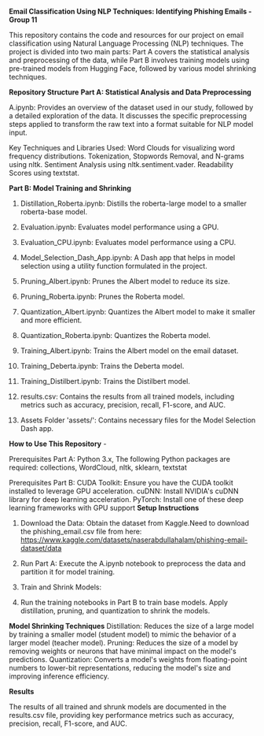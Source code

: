 **Email Classification Using NLP Techniques: Identifying Phishing Emails - Group 11**

This repository contains the code and resources for our project on email classification using Natural Language Processing (NLP) techniques. The project is divided into two main parts: Part A covers the statistical analysis and preprocessing of the data, while Part B involves training models using pre-trained models from Hugging Face, followed by various model shrinking techniques.

**Repository Structure**
**Part A: Statistical Analysis and Data Preprocessing**

A.ipynb: Provides an overview of the dataset used in our study, followed by a detailed exploration of the data. It discusses the specific preprocessing steps applied to transform the raw text into a format suitable for NLP model input.

Key Techniques and Libraries Used:
Word Clouds for visualizing word frequency distributions.
Tokenization, Stopwords Removal, and N-grams using nltk.
Sentiment Analysis using nltk.sentiment.vader.
Readability Scores using textstat.

**Part B: Model Training and Shrinking**

1. Distillation_Roberta.ipynb: Distills the roberta-large model to a smaller roberta-base model.

2. Evaluation.ipynb: Evaluates model performance using a GPU.

3. Evaluation_CPU.ipynb: Evaluates model performance using a CPU.

4. Model_Selection_Dash_App.ipynb: A Dash app that helps in model selection using a utility function formulated in the project.

5. Pruning_Albert.ipynb: Prunes the Albert model to reduce its size.

6. Pruning_Roberta.ipynb: Prunes the Roberta model.

7. Quantization_Albert.ipynb: Quantizes the Albert model to make it smaller and more efficient.

8. Quantization_Roberta.ipynb: Quantizes the Roberta model.

9. Training_Albert.ipynb: Trains the Albert model on the email dataset.

10. Training_Deberta.ipynb: Trains the Deberta model.

11. Training_Distilbert.ipynb: Trains the Distilbert model.

12. results.csv: Contains the results from all trained models, including metrics such as accuracy, precision, recall, F1-score, and AUC.

13. Assets Folder 'assets/': Contains necessary files for the Model Selection Dash app.

**How to Use This Repository** - 

Prerequisites Part A: Python 3.x, 
The following Python packages are required: collections, WordCloud, nltk, sklearn, textstat

Prerequisites Part B:
CUDA Toolkit: Ensure you have the CUDA toolkit installed to leverage GPU acceleration.
cuDNN: Install NVIDIA's cuDNN library for deep learning acceleration.
PyTorch: Install one of these deep learning frameworks with GPU support
**Setup Instructions**

1. Download the Data: Obtain the dataset from Kaggle.Need to download the phishing_email.csv file from here: https://www.kaggle.com/datasets/naserabdullahalam/phishing-email-dataset/data

2. Run Part A: Execute the A.ipynb notebook to preprocess the data and partition it for model training.

3. Train and Shrink Models:

4. Run the training notebooks in Part B to train base models.
Apply distillation, pruning, and quantization to shrink the models.

**Model Shrinking Techniques**
Distillation: Reduces the size of a large model by training a smaller model (student model) to mimic the behavior of a larger model (teacher model).
Pruning: Reduces the size of a model by removing weights or neurons that have minimal impact on the model's predictions.
Quantization: Converts a model's weights from floating-point numbers to lower-bit representations, reducing the model's size and improving inference efficiency.

**Results**

The results of all trained and shrunk models are documented in the results.csv file, providing key performance metrics such as accuracy, precision, recall, F1-score, and AUC.
